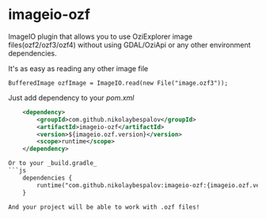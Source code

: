 # imageio-ozf
ImageIO plugin that allows you to use OziExplorer image files(ozf2/ozf3/ozf4) without using GDAL/OziApi or any other environment dependencies.

It's as easy as reading any other image file

    BufferedImage ozfImage = ImageIO.read(new File("image.ozf3"));
    
Just add dependency to your _pom.xml_
```xml
    <dependency>
        <groupId>com.github.nikolaybespalov</groupId>
        <artifactId>imageio-ozf</artifactId>
        <version>${imageio.ozf.version}</version>
        <scope>runtime</scope>
    </dependency>

Or to your _build.gradle_
```js
    dependencies {
        runtime("com.github.nikolaybespalov:imageio-ozf:{imageio.ozf.version}")
    }

And your project will be able to work with .ozf files!
